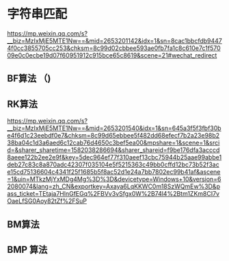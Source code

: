# 字符串匹配



https://mp.weixin.qq.com/s?__biz=MzIxMjE5MTE1Nw==&mid=2653201142&idx=1&sn=8cac1bbcfdb94474f0cc3855705cc253&chksm=8c99d02cbbee593ae0fb7fa1c8c610e7c1f57009e0c0ecbe19d07f60951912c915bce65c8619&scene=21#wechat_redirect



## BF算法 （)







##  RK算法







https://mp.weixin.qq.com/s?__biz=MzIxMjE5MTE1Nw==&mid=2653201540&idx=1&sn=645a3f5f3fbf30be4f6d1c23eebdf0e7&chksm=8c99d65ebbee5f482dd68efecf7b2a23e98b238ba04c1d3a6aed6c12cab76d4650c3bef5ea00&mpshare=1&scene=1&srcid=&sharer_sharetime=1582038286694&sharer_shareid=f9be176dfa3acccd8aeee122b2ee2e9f&key=5dec964ef77f310aeef13cbc75944b25aae99abbe1deb27c83c8a870adc42307f035104e5f5215363c49bb0cffd12bc73b52f3ace15cd75136604c4341f25f1685b5f8ac52d1e24a7bb7802ec99b41af&ascene=1&uin=MTkzMjYxMDg4Mg%3D%3D&devicetype=Windows+10&version=62080074&lang=zh_CN&exportkey=Axaya6LqKKWC0m18SzWQmEw%3D&pass_ticket=TEtaja7HlnGfEGq%2FBVv3vSfgx0W%2B74l4%2Btm1ZKm8CI7vOaeLfSG0Aoy82tZf%2FSuP



## BM算法







## BMP 算法




